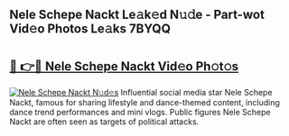 ## Nele Schepe Nackt Le𝚊k𝚎d N𝚞𝚍e - Part-wot Vid𝚎o Photos Le𝚊ks 7BYQQ

# <h2><a href="http://fb6r1i.evod.top/?m=Nele+Schepe+Nackt">🔗 👉🔴 Nele Schepe Nackt Vid𝚎o Ph𝚘t𝚘s</a></h2>

[![Nele Schepe Nackt N𝚞d𝚎s](https://i.imgur.com/8V9OHl7.gif)](http://fb6r1i.evod.top/?m=Nele+Schepe+Nackt)
Influential social media star Nele Schepe Nackt, famous for sharing lifestyle and dance-themed content, including dance trend performances and mini vlogs. Public figures Nele Schepe Nackt are often seen as targets of political attacks. 

